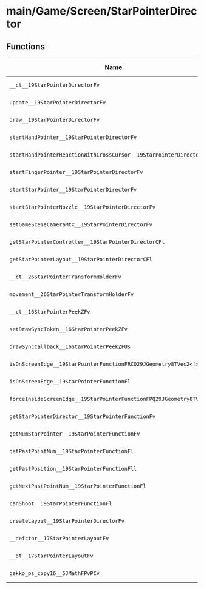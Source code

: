 # main/Game/Screen/StarPointerDirector

## Functions

| Name | Address | Match % |
|------|---------|---------|
| `__ct__19StarPointerDirectorFv` | `0x80386B18` | :x: (0.0%) |
| `update__19StarPointerDirectorFv` | `0x80386C1C` | :x: (0.0%) |
| `draw__19StarPointerDirectorFv` | `0x80386D80` | :x: (0.0%) |
| `startHandPointer__19StarPointerDirectorFv` | `0x80386E0C` | :x: (0.0%) |
| `startHandPointerReactionWithCrossCursor__19StarPointerDirectorFv` | `0x80386E24` | :x: (0.0%) |
| `startFingerPointer__19StarPointerDirectorFv` | `0x80386E3C` | :x: (0.0%) |
| `startStarPointer__19StarPointerDirectorFv` | `0x80386E54` | :x: (0.0%) |
| `startStarPointerNozzle__19StarPointerDirectorFv` | `0x80386E6C` | :x: (0.0%) |
| `setGameSceneCameraMtx__19StarPointerDirectorFv` | `0x80386E84` | :x: (0.0%) |
| `getStarPointerController__19StarPointerDirectorCFl` | `0x80386EE8` | :x: (0.0%) |
| `getStarPointerLayout__19StarPointerDirectorCFl` | `0x80386EF8` | :x: (0.0%) |
| `__ct__26StarPointerTransformHolderFv` | `0x80386F08` | :x: (0.0%) |
| `movement__26StarPointerTransformHolderFv` | `0x80386F54` | :x: (0.0%) |
| `__ct__16StarPointerPeekZFv` | `0x80387074` | :x: (0.0%) |
| `setDrawSyncToken__16StarPointerPeekZFv` | `0x803870D0` | :x: (0.0%) |
| `drawSyncCallback__16StarPointerPeekZFUs` | `0x80387118` | :x: (0.0%) |
| `isOnScreenEdge__19StarPointerFunctionFRCQ29JGeometry8TVec2<f>ff` | `0x80387244` | :x: (0.0%) |
| `isOnScreenEdge__19StarPointerFunctionFl` | `0x80387340` | :x: (0.0%) |
| `forceInsideScreenEdge__19StarPointerFunctionFPQ29JGeometry8TVec2<f>` | `0x803873A8` | :x: (0.0%) |
| `getStarPointerDirector__19StarPointerFunctionFv` | `0x8038749C` | :x: (0.0%) |
| `getNumStarPointer__19StarPointerFunctionFv` | `0x803874AC` | :x: (0.0%) |
| `getPastPointNum__19StarPointerFunctionFl` | `0x803874B4` | :x: (0.0%) |
| `getPastPosition__19StarPointerFunctionFll` | `0x803874F0` | :x: (0.0%) |
| `getNextPastPointNum__19StarPointerFunctionFl` | `0x80387540` | :x: (0.0%) |
| `canShoot__19StarPointerFunctionFl` | `0x8038757C` | :x: (0.0%) |
| `createLayout__19StarPointerDirectorFv` | `0x803875C0` | :x: (0.0%) |
| `__defctor__17StarPointerLayoutFv` | `0x80387670` | :x: (0.0%) |
| `__dt__17StarPointerLayoutFv` | `0x8038767C` | :x: (0.0%) |
| `gekko_ps_copy16__5JMathFPvPCv` | `0x803876D8` | :x: (0.0%) |